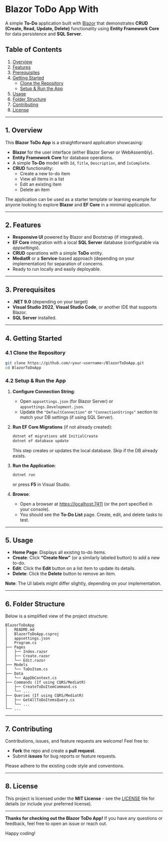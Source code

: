# Blazor ToDo App With

A simple **To-Do** application built with [Blazor](https://dotnet.microsoft.com/apps/aspnet/web-apps/blazor) that demonstrates **CRUD (Create, Read, Update, Delete)** functionality using **Entity Framework Core** for data persistence and **SQL Server**.

## Table of Contents

1. [Overview](#overview)  
2. [Features](#features)  
3. [Prerequisites](#prerequisites)  
4. [Getting Started](#getting-started)  
   - [Clone the Repository](#clone-the-repository)  
   - [Setup & Run the App](#setup--run-the-app)  
5. [Usage](#usage)  
6. [Folder Structure](#folder-structure)  
7. [Contributing](#contributing)  
8. [License](#license)

---

## 1. Overview

This **Blazor ToDo App** is a straightforward application showcasing:

- **Blazor** for the user interface (either Blazor Server or WebAssembly).  
- **Entity Framework Core** for database operations.  
- A simple **To-Do** model with `Id`, `Title`, `Description`, and `IsComplete`.  
- **CRUD** functionality:  
  - Create a new to-do item  
  - View all items in a list  
  - Edit an existing item  
  - Delete an item  

The application can be used as a starter template or learning example for anyone looking to explore **Blazor** and **EF Core** in a minimal application.

---

## 2. Features

- **Responsive UI** powered by Blazor and Bootstrap (if integrated).  
- **EF Core** integration with a local **SQL Server** database (configurable via *appsettings*).  
- **CRUD** operations with a simple **ToDo** entity.  
- **MediatR** or a **Service**-based approach (depending on your implementation) for separation of concerns.  
- Ready to run locally and easily deployable.

---

## 3. Prerequisites

- **.NET 9.0** (depending on your target)  
- **Visual Studio 2022**, **Visual Studio Code**, or another IDE that supports Blazor.  
- **SQL Server** installed.  

---

## 4. Getting Started

### 4.1 Clone the Repository

```bash
git clone https://github.com/<your-username>/BlazorToDoApp.git
cd BlazorToDoApp
```

### 4.2 Setup & Run the App

1. **Configure Connection String**:  
   - Open `appsettings.json` (for Blazor Server) or `appsettings.Development.json`.  
   - Update the `"DefaultConnection"` or `"ConnectionStrings"` section to match your DB settings (if using SQL Server). 

2. **Run EF Core Migrations** (if not already created):  
   ```bash
   dotnet ef migrations add InitialCreate
   dotnet ef database update
   ```
   This step creates or updates the local database. Skip if the DB already exists.

3. **Run the Application**:  
   ```bash
   dotnet run
   ```
   or press **F5** in Visual Studio.

4. **Browse**:  
   - Open a browser at [https://localhost:7411](https://localhost:7144) (or the port specified in your console).  
   - You should see the **To-Do List** page. Create, edit, and delete tasks to test.

---

## 5. Usage

- **Home Page**: Displays all existing to-do items.  
- **Create**: Click **“Create New”** (or a similarly labeled button) to add a new to-do.  
- **Edit**: Click the **Edit** button on a list item to update its details.  
- **Delete**: Click the **Delete** button to remove an item.  

**Note**: The UI labels might differ slightly, depending on your implementation.

---

## 6. Folder Structure

Below is a simplified view of the project structure:

```
BlazorToDoApp
│   README.md
│   BlazorToDoApp.csproj
│   appsettings.json
│   Program.cs
├── Pages
│   ├── Index.razor
│   ├── Create.razor
│   └── Edit.razor
├── Models
│   └── ToDoItem.cs
├── Data
│   └── AppDbContext.cs
├── Commands (If using CQRS/MediatR)
│   ├── CreateToDoItemCommand.cs
│   └── ...
├── Queries (If using CQRS/MediatR)
│   ├── GetAllToDoItemsQuery.cs
│   └── ...
└── ...
```

---

## 7. Contributing

Contributions, issues, and feature requests are welcome! Feel free to:

- **Fork** the repo and create a **pull request**.  
- Submit **issues** for bug reports or feature requests.

Please adhere to the existing code style and conventions.

---

## 8. License

This project is licensed under the **MIT License** - see the [LICENSE](LICENSE) file for details (or include your preferred license).

---

**Thanks for checking out the Blazor ToDo App!** If you have any questions or feedback, feel free to open an issue or reach out. 

Happy coding!
